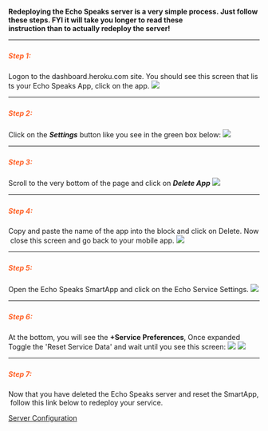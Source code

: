 
**Redeploying the Echo Speaks server is a very simple process. Just follow these steps.
**FYI** it will take you longer to read these instruction than to actually redeploy the server!**

---
##### <h5 style="color: #FF6025;">Step 1:</h5>
Logon to the dashboard.heroku.com site. You should see this screen that lists your Echo Speaks App, click on the app.
  ![](https://tonesto7.github.io/echo-speaks-docs/static/img/TS-1.JPG)

---
##### <h5 style="color: #FF6025;">Step 2:</h5>
Click on the ***Settings*** button like you see in the green box below:
![](https://tonesto7.github.io/echo-speaks-docs/static/img/TS-2.JPG)

---
##### <h5 style="color: #FF6025;">Step 3:</h5>
Scroll to the very bottom of the page and click on ***Delete App***
![](https://tonesto7.github.io/echo-speaks-docs/static/img/TS-3.JPG)

---
##### <h5 style="color: #FF6025;">Step 4:</h5>
Copy and paste the name of the app into the block and click on Delete. Now close this screen and go back to your mobile app.
![](https://tonesto7.github.io/echo-speaks-docs/static/img/TS-4.JPG)

---
##### <h5 style="color: #FF6025;">Step 5:</h5>
Open the Echo Speaks SmartApp and click on the Echo Service Settings.
![](https://tonesto7.github.io/echo-speaks-docs/static/img/TS-5.jpg)

---
##### <h5 style="color: #FF6025;">Step 6:</h5>
At the bottom, you will see the **+Service Preferences**, Once expanded Toggle the 'Reset Service Data' and wait until you see this screen:
![](https://tonesto7.github.io/echo-speaks-docs/static/img/TS-6.jpg)
![](https://tonesto7.github.io/echo-speaks-docs/static/img/TS-7.jpg)

---
##### <h5 style="color: #FF6025;">Step 7:</h5>
Now that you have deleted the Echo Speaks server and reset the SmartApp, follow this link below to redeploy your service.

[Server Configuration](https://tonesto7.github.io/echo-speaks-docs/#/docs/installation/configuration/serverConfig)

